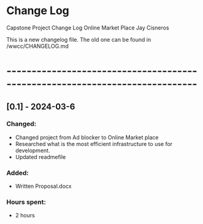# Change Log
Capstone Project Change Log
Online Market Place
Jay Cisneros

This is a new changelog file. The old one can be found in /wwcc/CHANGELOG.md
 
# ----------------------------------------------------------------------------

## [0.1] - 2024-03-6

### Changed:
- Changed project from Ad blocker to Online Market place
- Researched what is the most efficient infrastructure to use for development.
- Updated readmefile

### Added: 
- Written Proposal.docx

### Hours spent:
- 2 hours

